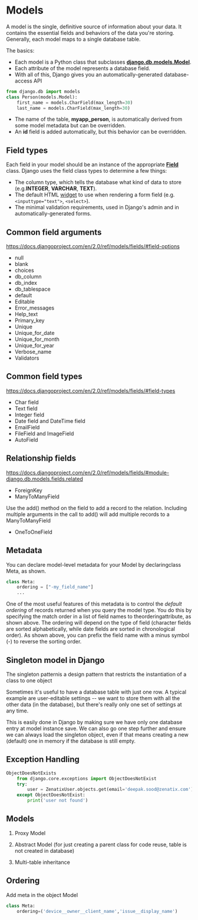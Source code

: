 # Models

A model is the single, definitive source of information about your data. It contains the essential fields and behaviors of the data you're storing. Generally, each model maps to a single database table.

The basics:

- Each model is a Python class that subclasses [**django.db.models.Model**](https://docs.djangoproject.com/en/1.11/ref/models/instances/#django.db.models.Model).
- Each attribute of the model represents a database field.
- With all of this, Django gives you an automatically-generated database-access API

```python
from django.db import models
class Person(models.Model):
    first_name = models.CharField(max_length=30)
    last_name = models.CharField(max_length=30)
```

- The name of the table, **myapp_person**, is automatically derived from some model metadata but can be overridden.
- An **id** field is added automatically, but this behavior can be overridden.

## Field types

Each field in your model should be an instance of the appropriate [**Field**](https://docs.djangoproject.com/en/1.11/ref/models/fields/#django.db.models.Field) class. Django uses the field class types to determine a few things:

- The column type, which tells the database what kind of data to store (e.g.**INTEGER**, **VARCHAR**, **TEXT**).
- The default HTML [widget](https://docs.djangoproject.com/en/1.11/ref/forms/widgets/) to use when rendering a form field (e.g.`<inputtype="text">`, `<select>`).
- The minimal validation requirements, used in Django's admin and in automatically-generated forms.

## Common field arguments

<https://docs.djangoproject.com/en/2.0/ref/models/fields/#field-options>

- null
- blank
- choices
- db_column
- db_index
- db_tablespace
- default
- Editable
- Error_messages
- Help_text
- Primary_key
- Unique
- Unique_for_date
- Unique_for_month
- Unique_for_year
- Verbose_name
- Validators

## Common field types

<https://docs.djangoproject.com/en/2.0/ref/models/fields/#field-types>

- Char field
- Text field
- Integer field
- Date field and DateTime field
- EmailField
- FileField and ImageField
- AutoField

## Relationship fields

<https://docs.djangoproject.com/en/2.0/ref/models/fields/#module-django.db.models.fields.related>

- ForeignKey
- ManyToManyField

Use the add() method on the field to add a record to the relation. Including multiple arguments in the call to add() will add multiple records to a ManyToManyField

- OneToOneField

## Metadata

You can declare model-level metadata for your Model by declaringclass Meta, as shown.

```python
class Meta:
    ordering = ["-my_field_name"]
    ...
```

One of the most useful features of this metadata is to control the *default ordering* of records returned when you query the model type. You do this by specifying the match order in a list of field names to theorderingattribute, as shown above. The ordering will depend on the type of field (character fields are sorted alphabetically, while date fields are sorted in chronological order). As shown above, you can prefix the field name with a minus symbol (-) to reverse the sorting order.

## Singleton model in Django

The singleton patternis a design pattern that restricts the instantiation of a class to one object

Sometimes it's useful to have a database table with just one row. A typical example are user-editable settings -- we want to store them with all the other data (in the database), but there's really only one set of settings at any time.

This is easily done in Django by making sure we have only one database entry at model instance save. We can also go one step further and ensure we can always load the singleton object, even if that means creating a new (default) one in memory if the database is still empty.

## Exception Handling

```python
ObjectDoesNotExists
    from django.core.exceptions import ObjectDoesNotExist
    try:
        user = ZenatixUser.objects.get(email='deepak.sood@zenatix.com')
    except ObjectDoesNotExist:
        print('user not found')
```

## Models

1. Proxy Model

2. Abstract Model (for just creating a parent class for code reuse, table is not created in database)

3. Multi-table inheritance

## Ordering

Add meta in the object Model

```python
class Meta:
    ordering=('device__owner__client_name','issue__display_name')
```
